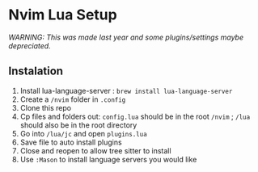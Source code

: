 # Nvim Lua Setup

<i>WARNING: This was made last year and some plugins/settings maybe depreciated.</i>

## Instalation

1. Install lua-language-server : `brew install lua-language-server`
2. Create a `/nvim` folder in `.config`
3. Clone this repo
4. Cp files and folders out: `config.lua` should be in the root `/nvim` ; `/lua` should also be in the root directory
5. Go into `/lua/jc` and open `plugins.lua`
6. Save file to auto install plugins
7. Close and reopen to allow tree sitter to install
8. Use `:Mason` to install language servers you would like
